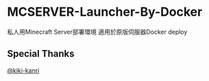 # MCSERVER-Launcher-By-Docker

私人用Minecraft Server部署環境
適用於原版伺服器Docker deploy

## Special Thanks

[@kiki-kanri](https://github.com/kiki-kanri)
